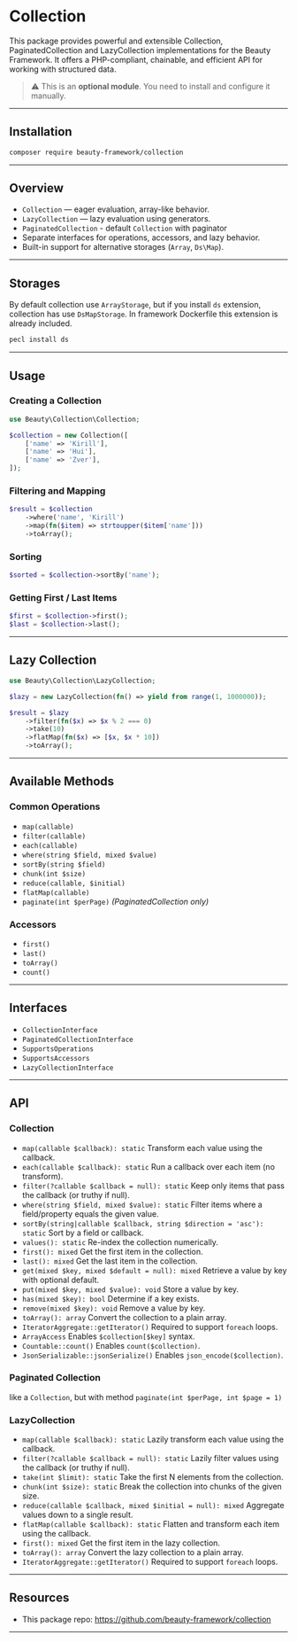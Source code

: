 # Collection

This package provides powerful and extensible Collection, PaginatedCollection and LazyCollection implementations for the Beauty Framework. It offers a PHP-compliant, chainable, and efficient API for working with structured data.

> ⚠️ This is an **optional module**. You need to install and configure it manually.

---

## Installation

```bash
composer require beauty-framework/collection
```

---

## Overview

* `Collection` — eager evaluation, array-like behavior.
* `LazyCollection` — lazy evaluation using generators.
* `PaginatedCollection` - default `Collection` with paginator
* Separate interfaces for operations, accessors, and lazy behavior.
* Built-in support for alternative storages (`Array`, `Ds\Map`).

---

## Storages

By default collection use `ArrayStorage`, but if you install `ds` extension, collection has use `DsMapStorage`. In framework Dockerfile this extension is already included.
```bash
pecl install ds
```
---

## Usage

### Creating a Collection

```php
use Beauty\Collection\Collection;

$collection = new Collection([
    ['name' => 'Kirill'],
    ['name' => 'Hui'],
    ['name' => 'Zver'],
]);
```

### Filtering and Mapping

```php
$result = $collection
    ->where('name', 'Kirill')
    ->map(fn($item) => strtoupper($item['name']))
    ->toArray();
```

### Sorting

```php
$sorted = $collection->sortBy('name');
```

### Getting First / Last Items

```php
$first = $collection->first();
$last = $collection->last();
```

---

## Lazy Collection

```php
use Beauty\Collection\LazyCollection;

$lazy = new LazyCollection(fn() => yield from range(1, 1000000));

$result = $lazy
    ->filter(fn($x) => $x % 2 === 0)
    ->take(10)
    ->flatMap(fn($x) => [$x, $x * 10])
    ->toArray();
```

---

## Available Methods

### Common Operations

* `map(callable)`
* `filter(callable)`
* `each(callable)`
* `where(string $field, mixed $value)`
* `sortBy(string $field)`
* `chunk(int $size)`
* `reduce(callable, $initial)`
* `flatMap(callable)`
* `paginate(int $perPage)` *(PaginatedCollection only)*

### Accessors

* `first()`
* `last()`
* `toArray()`
* `count()`

---

## Interfaces

* `CollectionInterface`
* `PaginatedCollectionInterface`
* `SupportsOperations`
* `SupportsAccessors`
* `LazyCollectionInterface`

---

## API

### Collection
* `map(callable $callback): static`
  Transform each value using the callback.
* `each(callable $callback): static`
  Run a callback over each item (no transform).
* `filter(?callable $callback = null): static`
  Keep only items that pass the callback (or truthy if null).
* `where(string $field, mixed $value): static`
  Filter items where a field/property equals the given value.
* `sortBy(string|callable $callback, string $direction = 'asc'): static`
  Sort by a field or callback.
* `values(): static`
  Re-index the collection numerically.
* `first(): mixed`
  Get the first item in the collection.
* `last(): mixed`
  Get the last item in the collection.
* `get(mixed $key, mixed $default = null): mixed`
  Retrieve a value by key with optional default.
* `put(mixed $key, mixed $value): void`
  Store a value by key.
* `has(mixed $key): bool`
  Determine if a key exists.
* `remove(mixed $key): void`
  Remove a value by key.
* `toArray(): array`
  Convert the collection to a plain array.
* `IteratorAggregate::getIterator()`
  Required to support `foreach` loops.
* `ArrayAccess`
  Enables `$collection[$key]` syntax.
* `Countable::count()`
  Enables `count($collection)`.
* `JsonSerializable::jsonSerialize()`
  Enables `json_encode($collection)`.


### Paginated Collection
like a `Collection`, but with method `paginate(int $perPage, int $page = 1)`

### LazyCollection
* `map(callable $callback): static`
  Lazily transform each value using the callback.
* `filter(?callable $callback = null): static`
  Lazily filter values using the callback (or truthy if null).
* `take(int $limit): static`
  Take the first N elements from the collection.
* `chunk(int $size): static`
  Break the collection into chunks of the given size.
* `reduce(callable $callback, mixed $initial = null): mixed`
  Aggregate values down to a single result.
* `flatMap(callable $callback): static`
  Flatten and transform each item using the callback.
* `first(): mixed`
  Get the first item in the lazy collection.
* `toArray(): array`
  Convert the lazy collection to a plain array.
* `IteratorAggregate::getIterator()`
  Required to support `foreach` loops.

---

## Resources

- This package repo: https://github.com/beauty-framework/collection

---